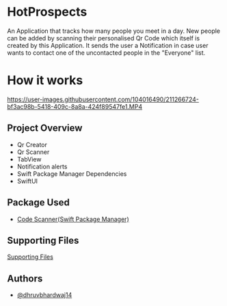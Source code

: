 # HotProspects
An Application that tracks how many people you meet in a day.
New people can be added by scanning their personalised Qr Code which itself is created by this Application.
It sends the user a Notification in case user wants to contact one of the uncontacted people in the "Everyone" list.



# How it works



https://user-images.githubusercontent.com/104016490/211266724-bf3ac98b-5418-409c-8a8a-424f89547fe1.MP4




## Project Overview

- Qr Creator
- Qr Scanner
- TabView
- Notification alerts
- Swift Package Manager Dependencies
- SwiftUI

## Package Used
- [Code Scanner(Swift Package Manager)](https://github.com/twostraws/CodeScanner)

## Supporting Files

[Supporting Files](https://github.com/dhruvbhardwaj14/projectsSwiftUI/tree/master/HotProspects-Files)


## Authors

- [@dhruvbhardwaj14](https://github.com/dhruvbhardwaj14)
